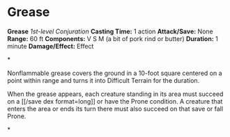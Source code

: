 # Grease

**Grease**
_1st-level Conjuration_
**Casting Time:** 1 action
**Attack/Save:** None
**Range:** 60 ft
**Components:** V S M (a bit of pork rind or butter)
**Duration:** 1 minute
**Damage/Effect:** Effect

*<p>Nonflammable grease covers the ground in a 10-foot square centered on a point within range and turns it into Difficult Terrain for the duration.

When the grease appears, each creature standing in its area must succeed on a [[/save dex format=long]] or have the Prone condition. A creature that enters the area or ends its turn there must also succeed on that save or fall Prone.</p>*